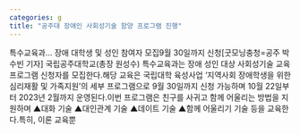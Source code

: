 ```yaml
---
categories: g
title: "공주대 장애인 사회성기술 함양 프로그램 진행"
---
```

특수교육과... 장애 대학생 및 성인 참여자 모집9월 30일까지 신청[굿모닝충청=공주 박수빈 기자] 국립공주대학교(총장 원성수) 특수교육과는 장애 성인 대상 사회성기술 교육 프로그램 신청자를 모집한다.해당 교육은 국립대학 육성사업 ‘지역사회 장애학생을 위한 심리재활 및 가족지원’의 세부 프로그램으로 9월 30일까지 신청 가능하며 10월 22일부터 2023년 2월까지 운영된다.이번 프로그램은 친구를 사귀고 함께 어울리는 방법을 지원하며 ▲대화 기술 ▲대인관계 기술 ▲데이트 기술 ▲함께 어울리기 기술 등을 교육한다.특히, 이론 교육뿐